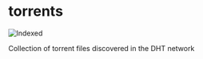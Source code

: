torrents 
========
![Indexed](https://img.shields.io/badge/indexed-134101-blue)

Collection of torrent files discovered in the DHT network
